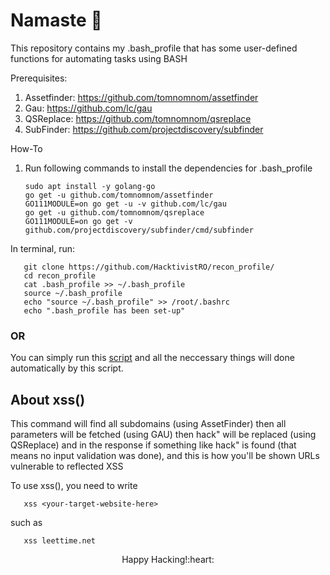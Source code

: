# Namaste 🙏
This repository contains my .bash_profile that has some user-defined functions for automating tasks using BASH

Prerequisites:
1) Assetfinder: https://github.com/tomnomnom/assetfinder
2) Gau: https://github.com/lc/gau
3) QSReplace: https://github.com/tomnomnom/qsreplace
4) SubFinder: https://github.com/projectdiscovery/subfinder

How-To

1) Run following commands to install the dependencies for .bash_profile

       sudo apt install -y golang-go
       go get -u github.com/tomnomnom/assetfinder
       GO111MODULE=on go get -u -v github.com/lc/gau
       go get -u github.com/tomnomnom/qsreplace
       GO111MODULE=on go get -v github.com/projectdiscovery/subfinder/cmd/subfinder

In terminal, run:

       git clone https://github.com/HacktivistRO/recon_profile/
       cd recon_profile
       cat .bash_profile >> ~/.bash_profile
       source ~/.bash_profile
       echo "source ~/.bash_profile" >> /root/.bashrc
       echo ".bash_profile has been set-up"
       
 ### OR
 
You can simply run this [script](https://github.com/HacktivistRO/HackBox/) and all the neccessary things will done automatically by this script.

About xss()
--

This command will find all subdomains (using AssetFinder) then all parameters will be fetched (using GAU) then hack\" will be replaced (using QSReplace) and in the response if something like hack\" is found (that means no input validation was done), and this is how you'll be shown URLs vulnerable to reflected XSS

To use xss(), you need to write
    
       xss <your-target-website-here>

such as

       xss leettime.net
 
<p align="center">
Happy Hacking!:heart:
</p>
